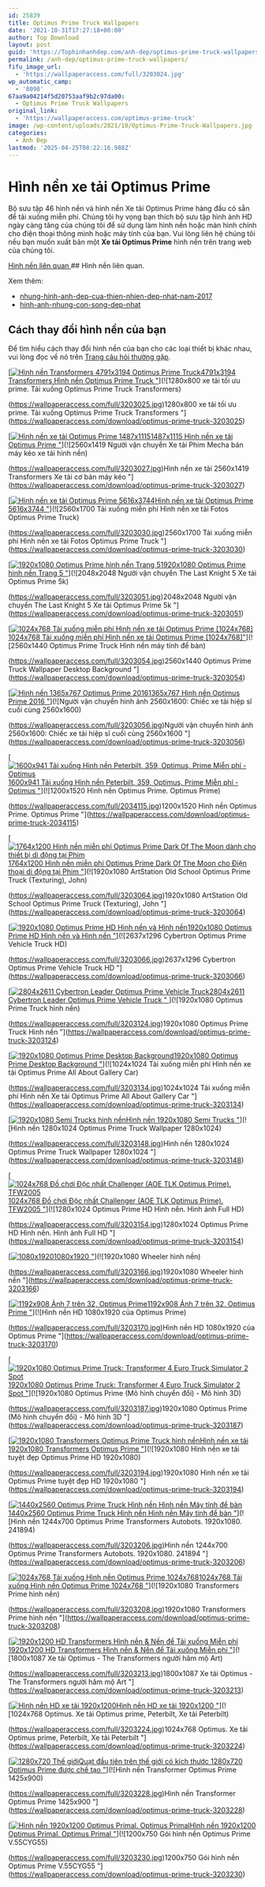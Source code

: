 ```yaml
---
id: 25839
title: Optimus Prime Truck Wallpapers
date: '2021-10-31T17:27:18+00:00'
author: Top Download
layout: post
guid: 'https://Tophinhanhdep.com/anh-dep/optimus-prime-truck-wallpapers/'
permalink: /anh-dep/optimus-prime-truck-wallpapers/
fifu_image_url:
  - 'https://wallpaperaccess.com/full/3203024.jpg'
wp_automatic_camp:
  - '8098'
67aa9a04214f5d20753aaf9b2c97da00:
  - Optimus Prime Truck Wallpapers
original_link:
  - 'https://wallpaperaccess.com/optimus-prime-truck'
image: /wp-content/uploads/2021/10/Optimus-Prime-Truck-Wallpapers.jpg
categories:
  - Ảnh Đẹp
lastmod: '2025-04-25T08:22:16.988Z'
---
```

# Hình nền xe tải Optimus Prime

Bộ sưu tập 46 hình nền và hình nền Xe tải Optimus Prime hàng đầu có sẵn để tải xuống miễn phí. Chúng tôi hy vọng bạn thích bộ sưu tập hình ảnh HD ngày càng tăng của chúng tôi để sử dụng làm hình nền hoặc màn hình chính cho điện thoại thông minh hoặc máy tính của bạn. Vui lòng liên hệ chúng tôi nếu bạn muốn xuất bản một **Xe tải Optimus Prime** hình nền trên trang web của chúng tôi.

[Hình nền liên quan ](#related) ## Hình nền liên quan.

   
 Xem thêm:

   
- [nhung-hinh-anh-dep-cua-thien-nhien-dep-nhat-nam-2017](https://tophinhanhdep.com/anh-avatar/nhung-hinh-anh-dep-cua-thien-nhien-dep-nhat-nam-2017/)
- [hinh-anh-nhung-con-song-dep-nhat](https://tophinhanhdep.com/hinh-nen-dep/hinh-anh-nhung-con-song-dep-nhat/)

## Cách thay đổi hình nền của bạn

Để tìm hiểu cách thay đổi hình nền của bạn cho các loại thiết bị khác nhau, vui lòng đọc về nó trên [Trang câu hỏi thường gặp](https://tophinhanhdep.com/faq/).

  
[[![Hình nền Transformers 4791x3194 Optimus Prime Truck](https://wallpaperaccess.com/full/3203024.jpg)4791x3194 Transformers Hình nền Optimus Prime Truck "](https://wallpaperaccess.com/download/optimus-prime-truck-3203024)](![1280x800 xe tải tối ưu prime.  Tải xuống Optimus Prime Truck Transformers)

(https://wallpaperaccess.com/full/3203025.jpg)1280x800 xe tải tối ưu prime. Tải xuống Optimus Prime Truck Transformers "](https://wallpaperaccess.com/download/optimus-prime-truck-3203025)

[[![Hình nền xe tải Optimus Prime 1487x1115](https://wallpaperaccess.com/full/3203026.jpg)1487x1115 Hình nền xe tải Optimus Prime "](https://wallpaperaccess.com/download/optimus-prime-truck-3203026)](![2560x1419 Người vận chuyển Xe tải Phim Mecha bán máy kéo xe tải hình nền)

(https://wallpaperaccess.com/full/3203027.jpg)Hình nền xe tải 2560x1419 Transformers Xe tải cơ bán máy kéo "](https://wallpaperaccess.com/download/optimus-prime-truck-3203027)

[[![Hình nền xe tải Optimus Prime 5616x3744](https://wallpaperaccess.com/full/3203029.jpg)Hình nền xe tải Optimus Prime 5616x3744 "](https://wallpaperaccess.com/download/optimus-prime-truck-3203029)](![2560x1700 Tải xuống miễn phí Hình nền xe tải Fotos Optimus Prime Truck)

(https://wallpaperaccess.com/full/3203030.jpg)2560x1700 Tải xuống miễn phí Hình nền xe tải Fotos Optimus Prime Truck "](https://wallpaperaccess.com/download/optimus-prime-truck-3203030)

[[![1920x1080 Optimus Prime hình nền Trang 5](https://wallpaperaccess.com/full/3203042.jpg)1920x1080 Optimus Prime hình nền Trang 5 "](https://wallpaperaccess.com/download/optimus-prime-truck-3203042)](![2048x2048 Người vận chuyển The Last Knight 5 Xe tải Optimus Prime 5k)

(https://wallpaperaccess.com/full/3203051.jpg)2048x2048 Người vận chuyển The Last Knight 5 Xe tải Optimus Prime 5k "](https://wallpaperaccess.com/download/optimus-prime-truck-3203051)

[[![1024x768 Tải xuống miễn phí Hình nền xe tải Optimus Prime [1024x768]](https://wallpaperaccess.com/full/3203053.jpg)1024x768 Tải xuống miễn phí Hình nền xe tải Optimus Prime \[1024x768\]"](https://wallpaperaccess.com/download/optimus-prime-truck-3203053)](![2560x1440 Optimus Prime Truck Hình nền máy tính để bàn)

(https://wallpaperaccess.com/full/3203054.jpg)2560x1440 Optimus Prime Truck Wallpaper Desktop Background "](https://wallpaperaccess.com/download/optimus-prime-truck-3203054)

[[![Hình nền 1365x767 Optimus Prime 2016](https://wallpaperaccess.com/full/3203055.jpg)1365x767 Hình nền Optimus Prime 2016 "](https://wallpaperaccess.com/download/optimus-prime-truck-3203055)](![Người vận chuyển hình ảnh 2560x1600: Chiếc xe tải hiệp sĩ cuối cùng 2560x1600)

(https://wallpaperaccess.com/full/3203056.jpg)Người vận chuyển hình ảnh 2560x1600: Chiếc xe tải hiệp sĩ cuối cùng 2560x1600 "](https://wallpaperaccess.com/download/optimus-prime-truck-3203056)

[[![1600x941 Tải xuống Hình nền Peterbilt, 359, Optimus, Prime Miễn phí - Optimus](https://wallpaperaccess.com/full/3203057.jpg)1600x941 Tải xuống Hình nền Peterbilt, 359, Optimus, Prime Miễn phí - Optimus "](https://wallpaperaccess.com/download/optimus-prime-truck-3203057)](![1200x1520 Hình nền Optimus Prime.  Optimus Prime)

(https://wallpaperaccess.com/full/2034115.jpg)1200x1520 Hình nền Optimus Prime. Optimus Prime "](https://wallpaperaccess.com/download/optimus-prime-truck-2034115)

[[![1764x1200 Hình nền miễn phí Optimus Prime Dark Of The Moon dành cho thiết bị di động tại Phim](https://wallpaperaccess.com/full/2902758.jpg)1764x1200 Hình nền miễn phí Optimus Prime Dark Of The Moon cho Điện thoại di động tại Phim "](https://wallpaperaccess.com/download/optimus-prime-truck-2902758)](![1920x1080 ArtStation Old School Optimus Prime Truck (Texturing), John)

(https://wallpaperaccess.com/full/3203064.jpg)1920x1080 ArtStation Old School Optimus Prime Truck (Texturing), John "](https://wallpaperaccess.com/download/optimus-prime-truck-3203064)

[[![1920x1080 Optimus Prime HD Hình nền và Hình nền](https://wallpaperaccess.com/full/829626.jpg)1920x1080 Optimus Prime HD Hình nền và Hình nền "](https://wallpaperaccess.com/download/optimus-prime-truck-829626)](![2637x1296 Cybertron Optimus Prime Vehicle Truck HD)

(https://wallpaperaccess.com/full/3203066.jpg)2637x1296 Cybertron Optimus Prime Vehicle Truck HD "](https://wallpaperaccess.com/download/optimus-prime-truck-3203066)

[[![2804x2611 Cybertron Leader Optimus Prime Vehicle Truck](https://wallpaperaccess.com/full/3203110.jpg)2804x2611 Cybertron Leader Optimus Prime Vehicle Truck " ](https://wallpaperaccess.com/download/optimus-prime-truck-3203110)](![1920x1080 Optimus Prime Truck hình nền)

(https://wallpaperaccess.com/full/3203124.jpg)1920x1080 Optimus Prime Truck Hình nền "](https://wallpaperaccess.com/download/optimus-prime-truck-3203124)

[[![1920x1080 Optimus Prime Desktop Background](https://wallpaperaccess.com/full/2991291.jpg)1920x1080 Optimus Prime Desktop Background "](https://wallpaperaccess.com/download/optimus-prime-truck-2991291)](![1024x1024 Tải xuống miễn phí Hình nền xe tải Optimus Prime All About Gallery Car)

(https://wallpaperaccess.com/full/3203134.jpg)1024x1024 Tải xuống miễn phí Hình nền Xe tải Optimus Prime All About Gallery Car "](https://wallpaperaccess.com/download/optimus-prime-truck-3203134)

[[![1920x1080 Semi Trucks hình nền](https://wallpaperaccess.com/full/3203143.jpg)Hình nền 1920x1080 Semi Trucks "](https://wallpaperaccess.com/download/optimus-prime-truck-3203143)](![Hình nền 1280x1024 Optimus Prime Truck Wallpaper 1280x1024)

(https://wallpaperaccess.com/full/3203148.jpg)Hình nền 1280x1024 Optimus Prime Truck Wallpaper 1280x1024 "](https://wallpaperaccess.com/download/optimus-prime-truck-3203148)

[[![1024x768 Đồ chơi Độc nhất Challenger (AOE TLK Optimus Prime).  TFW2005](https://wallpaperaccess.com/full/3203151.jpg)1024x768 Đồ chơi Độc nhất Challenger (AOE TLK Optimus Prime). TFW2005 "](https://wallpaperaccess.com/download/optimus-prime-truck-3203151)](![1280x1024 Optimus Prime HD Hình nền.  Hình ảnh Full HD)

(https://wallpaperaccess.com/full/3203154.jpg)1280x1024 Optimus Prime HD Hình nền. Hình ảnh Full HD "](https://wallpaperaccess.com/download/optimus-prime-truck-3203154)

[[![1080x1920 ](https://wallpaperaccess.com/full/3203157.jpg)1080x1920 "](https://wallpaperaccess.com/download/optimus-prime-truck-3203157)](![1920x1080 Wheeler hình nền)

(https://wallpaperaccess.com/full/3203166.jpg)1920x1080 Wheeler hình nền "](https://wallpaperaccess.com/download/optimus-prime-truck-3203166)

[[![1192x908 Ảnh 7 trên 32, Optimus Prime](https://wallpaperaccess.com/full/3203168.jpg)1192x908 Ảnh 7 trên 32, Optimus Prime "](https://wallpaperaccess.com/download/optimus-prime-truck-3203168)](![Hình nền HD 1080x1920 của Optimus Prime)

(https://wallpaperaccess.com/full/3203170.jpg)Hình nền HD 1080x1920 của Optimus Prime "](https://wallpaperaccess.com/download/optimus-prime-truck-3203170)

[[![1920x1080 Optimus Prime Truck: Transformer 4 Euro Truck Simulator 2 Spot](https://wallpaperaccess.com/full/3203180.jpg)1920x1080 Optimus Prime Truck: Transformer 4 Euro Truck Simulator 2 Spot "](https://wallpaperaccess.com/download/optimus-prime-truck-3203180)](![1920x1080 Optimus Prime (Mô hình chuyển đổi) - Mô hình 3D)

(https://wallpaperaccess.com/full/3203187.jpg)1920x1080 Optimus Prime (Mô hình chuyển đổi) - Mô hình 3D "](https://wallpaperaccess.com/download/optimus-prime-truck-3203187)

[[![1920x1080 Transformers Optimus Prime Truck hình nền](https://wallpaperaccess.com/full/3203189.jpg)Hình nền xe tải 1920x1080 Transformers Optimus Prime "](https://wallpaperaccess.com/download/optimus-prime-truck-3203189)](![1920x1080 Hình nền xe tải tuyệt đẹp Optimus Prime HD 1920x1080)

(https://wallpaperaccess.com/full/3203194.jpg)1920x1080 Hình nền xe tải Optimus Prime tuyệt đẹp HD 1920x1080 "](https://wallpaperaccess.com/download/optimus-prime-truck-3203194)

[[![1440x2560 Optimus Prime Truck Hình nền Hình nền Máy tính để bàn](https://wallpaperaccess.com/full/3203200.jpg)1440x2560 Optimus Prime Truck Hình nền Hình nền Máy tính để bàn "](https://wallpaperaccess.com/download/optimus-prime-truck-3203200)](![Hình nền 1244x700 Optimus Prime Transformers Autobots.  1920x1080.  241894)

(https://wallpaperaccess.com/full/3203206.jpg)Hình nền 1244x700 Optimus Prime Transformers Autobots. 1920x1080. 241894 "](https://wallpaperaccess.com/download/optimus-prime-truck-3203206)

[[![1024x768 Tải xuống Hình nền Optimus Prime 1024x768](https://wallpaperaccess.com/full/3203207.jpg)1024x768 Tải xuống Hình nền Optimus Prime 1024x768 "](https://wallpaperaccess.com/download/optimus-prime-truck-3203207)](![1920x1080 Transformers Prime hình nền)

(https://wallpaperaccess.com/full/3203208.jpg)1920x1080 Transformers Prime hình nền "](https://wallpaperaccess.com/download/optimus-prime-truck-3203208)

[[![1920x1200 HD Transformers Hình nền & Nền để Tải xuống Miễn phí](https://wallpaperaccess.com/full/2991679.jpg)1920x1200 HD Transformers Hình nền &amp; Nền để Tải xuống Miễn phí "](https://wallpaperaccess.com/download/optimus-prime-truck-2991679)](![1800x1087 Xe tải Optimus - The Transformers người hâm mộ Art)

(https://wallpaperaccess.com/full/3203213.jpg)1800x1087 Xe tải Optimus - The Transformers người hâm mộ Art "](https://wallpaperaccess.com/download/optimus-prime-truck-3203213)

[[![Hình nền HD xe tải 1920x1200](https://wallpaperaccess.com/full/3203215.jpg)Hình nền HD xe tải 1920x1200 "](https://wallpaperaccess.com/download/optimus-prime-truck-3203215)](![1024x768 Optimus.  Xe tải Optimus prime, Peterbilt, Xe tải Peterbilt)

(https://wallpaperaccess.com/full/3203224.jpg)1024x768 Optimus. Xe tải Optimus prime, Peterbilt, Xe tải Peterbilt "](https://wallpaperaccess.com/download/optimus-prime-truck-3203224)

[[![1280x720 Thế giới](https://wallpaperaccess.com/full/3203227.jpg)Quạt đầu tiên trên thế giới có kích thước 1280x720 Optimus Prime được chế tạo "](https://wallpaperaccess.com/download/optimus-prime-truck-3203227)](![Hình nền Transformer Optimus Prime 1425x900)

(https://wallpaperaccess.com/full/3203228.jpg)Hình nền Transformer Optimus Prime 1425x900 "](https://wallpaperaccess.com/download/optimus-prime-truck-3203228)

[[![Hình nền 1920x1200 Optimus Primal.  Optimus Primal](https://wallpaperaccess.com/full/3203229.jpg)Hình nền 1920x1200 Optimus Primal. Optimus Primal "](https://wallpaperaccess.com/download/optimus-prime-truck-3203229)](![1200x750 Gói hình nền Optimus Prime V.55CYG55)

(https://wallpaperaccess.com/full/3203230.jpg)1200x750 Gói hình nền Optimus Prime V.55CYG55 "](https://wallpaperaccess.com/download/optimus-prime-truck-3203230)
